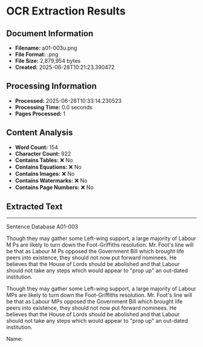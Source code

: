 # OCR Extraction Results

## Document Information

- **Filename:** a01-003u.png
- **File Format:** .png
- **File Size:** 2,879,954 bytes
- **Created:** 2025-06-28T10:21:23.390472

## Processing Information

- **Processed:** 2025-06-28T10:33:14.230523
- **Processing Time:** 0.0 seconds
- **Pages Processed:** 1

## Content Analysis

- **Word Count:** 154
- **Character Count:** 922
- **Contains Tables:** ❌ No
- **Contains Equations:** ❌ No
- **Contains Images:** ❌ No
- **Contains Watermarks:** ❌ No
- **Contains Page Numbers:** ❌ No

## Extracted Text

---

Sentence Database A01-003

Though they may gather some Left-wing support, a large majority of Labour M Ps are likely to turn down the Foot-Griffiths resolution. Mr. Foot's line will be that as Labour M Ps opposed the Government Bill which brought life peers into existence, they should not now put forward nominees. He believes that the House of Lords should be abolished and that Labour should not take any steps which would appear to "prop up" an out-dated institution.

Though they may gather some Left-wing support, a large majority of Labour MPs are likely to turn down the Foot-Griffiths resolution. Mr. Foot's line will be that as Labour MPs opposed the Government Bill which brought life peers into existence, they should not now put forward nominees. He believes that the House of Lords should be abolished and that Labour should not take any steps which would appear to "prop up" an out-dated institution.

Name: